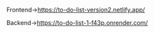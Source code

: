 Frontend->https://to-do-list-version2.netlify.app/

Backend->https://to-do-list-1-f43p.onrender.com/
